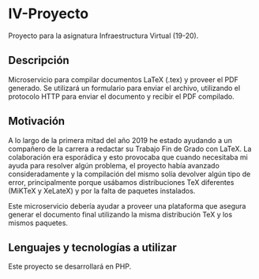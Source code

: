 # IV-Proyecto
Proyecto para la asignatura Infraestructura Virtual (19-20).

## Descripción

Microservicio para compilar documentos LaTeX (.tex) y proveer el PDF generado. Se utilizará un formulario para enviar el archivo, utilizando el protocolo HTTP para enviar el documento y recibir el PDF compilado.

## Motivación

A lo largo de la primera mitad del año 2019 he estado ayudando a un compañero de la carrera a redactar su Trabajo Fin de Grado con LaTeX.
La colaboración era esporádica y esto provocaba que cuando necesitaba mi ayuda para resolver algún problema, el proyecto había avanzado consideradamente y la compilación del mismo solía devolver algún tipo de error, principalmente porque usábamos distribuciones TeX diferentes (MiKTeX y XeLateX) y por la falta de paquetes instalados.

Este microservicio debería ayudar a proveer una plataforma que asegura generar el documento final utilizando la misma distribución TeX y los mismos paquetes.

## Lenguajes y tecnologías a utilizar

Este proyecto se desarrollará en PHP.